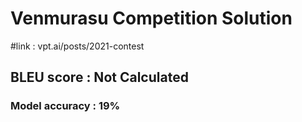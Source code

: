 # Venmurasu Competition Solution

#link : vpt.ai/posts/2021-contest

## BLEU score : Not Calculated
### Model accuracy : 19%
